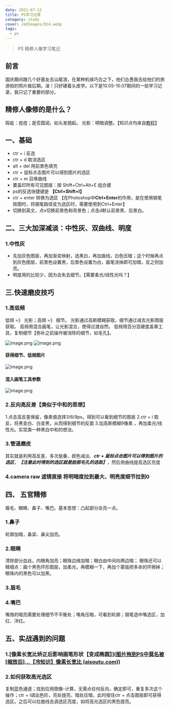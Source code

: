 ```yaml
---
date: 2021-07-12
title: PS学习记录
category: study
cover: /mdImages/014.webp
tags:
  - ps
---
```


> PS 精修人像学习笔记

## 前言
国庆期间跟几个好基友去汕尾浪，在某种机缘巧合之下，他们怂恿我去给他们的旅游拍的照片做后期。淦！只好硬着头皮学。以下是10.05-10.07期间的一些学习记录，我只记了重要的部分。

## 精修人像修的是什么？
瑕疵：痘痘；是否圆润，如头发翘起。
光影：明暗调整。【知识点均来自[教程](https://www.bilibili.com/video/BV1LA411G7yY/?p=28&spm_id_from=333.880.my_history.page.click&vd_source=9aab42de6453d89ff2a1518cbe145ee3)】

## 一、基础
- ctr + i 反选
- ctr + d 取消选区
- alt + del 用前景色填充
- ctr + 鼠标点击图片可以得到图片的选区
- ctr + m 召唤曲线
- 要盖印所有可见图层：按 Shift+Ctrl+Alt+E 组合键
- ps的反选快捷键是 **【Ctrl+Shift+I】**
- ctr + enter 转换为选区 【在Photoshop中**Ctrl+Enter**的作用，是在使用钢笔抠图时，将钢笔路径变为选区时，需要使用到Ctrl+Enter】
- 切换到英文，点x切换前景色和背景色；点击d默认前景黑、后景白。
## 二、三大加深减淡：中性灰、双曲线、明度
### 1.中性灰
- 先加灰色图层，再加渐变映射，选黑白，再加曲线，白色压暗；这个时候再点到灰色图层，前景色设置黑，后景色设置为白，画笔涂抹即可加暗，反之则加亮。
- 明度用的比较少，因为会失去细节。【需要柔光/线性光吗？】
## 三.快速磨皮技巧
### 1.高低频

低频 =》 光影；高频 =》 细节。
光影通过高斯模糊获取，细节通过减去光影图层获取。
高频用混合画笔，让光影混合，使得过渡自然。
低频用百分百硬度盖章工具，复制细节【弥补之前操作被消除的细节，如毛孔】。

![image.png](https://p1-juejin.byteimg.com/tos-cn-i-k3u1fbpfcp/9d9b8f6925394c769020365612ce7c58~tplv-k3u1fbpfcp-watermark.image?)
![image.png](https://p9-juejin.byteimg.com/tos-cn-i-k3u1fbpfcp/dff85e53e66d4dc7893d0f7a89a98440~tplv-k3u1fbpfcp-watermark.image?)

#### 获得细节、低频图片

![image.png](https://p9-juejin.byteimg.com/tos-cn-i-k3u1fbpfcp/ab5fc966482b4ec2958760060eac405c~tplv-k3u1fbpfcp-watermark.image?)

#### 混入画笔工具参数

![image.png](https://p6-juejin.byteimg.com/tos-cn-i-k3u1fbpfcp/7cabd5b52fe043508fcda6a00afb8a4d~tplv-k3u1fbpfcp-watermark.image?)

### 2.反向高反差【类似于中和的思想】

1.点击高反差保留，像素值选择3/6/9px。得到可以看到细节的图层
2.ctr + i 取反，将黑变白、白变黑，从而得到细节的反面
3.加高斯模糊9像素 ，再加柔光/线性光。实现类一种黑白中和的想法。


### 3.管道磨皮

其实就是利用高反差、多次层叠、颜色减淡、***ctr + 鼠标点击图片可以得到图片的选区***，***【注意此时得到的选区就是脸部毛孔的选取】***，然后用曲线提高选区亮度

### 4.camera raw 滤镜直接 将明暗度拉到最大、明亮度细节拉到0

## 四、 五官精修

眉毛、眼睛、鼻子、嘴巴。基本思想：凸起部分会亮一点。
### 1.鼻子
轮廓加暗，鼻梁、鼻尖加亮。
### 2.眼睛
清除部分血丝。内眼角加亮；眼珠边缘加暗；眼白由中间向两边暗；
    眼珠还可以精细点：画个黑色环形图层，加柔光，再模糊一下，再加个蒙版把多余的环擦掉；眼珠内的黑色可以加黑。
### 3.眉毛

### 4.嘴巴
嘴唇的暗亮需要处理细节不平衡处；嘴角压暗，可看到轮廓；钢笔选中嘴选区，加红、洋红。

## 五、实战遇到的问题
### 1.[像素长宽比矫正后影响画笔形状【变成椭圆】]([图片拖到PS中莫名被[缩放后]...【冷知识】像素长宽比 (aisoutu.com)](https://aisoutu.com/a/394948))
### 2.如何获取高光选区
复制蓝色通道；找到应用图像-计算，无需点任何反向，确定即可，重复多次这个操作；ctr + l调出色阶，亮处提亮、暗处压暗，此时按住ctr + 点击图层即可获得选区。之后可以拉曲线去调选区亮度，如将高光选区的黑色提亮。
